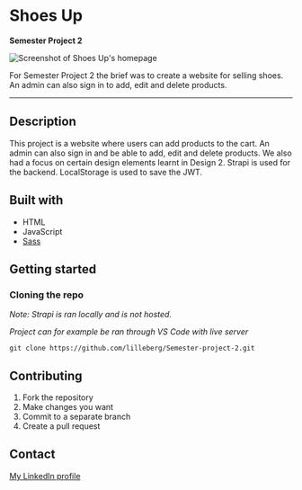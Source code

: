 # Shoes Up
**Semester Project 2**

![Screenshot of Shoes Up's homepage](https://i.postimg.cc/QtGLPjZr/shoes-up.png)

For Semester Project 2 the brief was to create a website for selling shoes. An admin can also sign in to add, edit and delete products.
***

## Description

This project is a website where users can add products to the cart. An admin can also sign in and be able to add, edit and delete products. We also had a focus on certain design elements learnt in Design 2. 
Strapi is used for the backend. LocalStorage is used to save the JWT.

## Built with

  - HTML
  - JavaScript
  - [Sass](https://sass-lang.com/)

## Getting started

### Cloning the repo

*Note: Strapi is ran locally and is not hosted.*

*Project can for example be ran through VS Code with live server*

```
git clone https://github.com/lilleberg/Semester-project-2.git
```

## Contributing
  1. Fork the repository
  2. Make changes you want
  3. Commit to a separate branch
  4. Create a pull request

## Contact
[My LinkedIn profile](https://www.linkedin.com/in/maria-lilleberg/)
